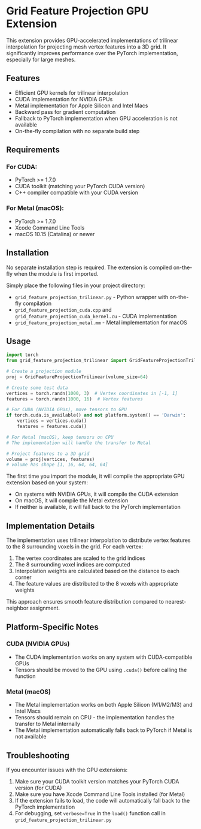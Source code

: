 # Grid Feature Projection GPU Extension

This extension provides GPU-accelerated implementations of trilinear interpolation for projecting mesh vertex features into a 3D grid. It significantly improves performance over the PyTorch implementation, especially for large meshes.

## Features

- Efficient GPU kernels for trilinear interpolation
- CUDA implementation for NVIDIA GPUs
- Metal implementation for Apple Silicon and Intel Macs
- Backward pass for gradient computation
- Fallback to PyTorch implementation when GPU acceleration is not available
- On-the-fly compilation with no separate build step

## Requirements

### For CUDA:
- PyTorch >= 1.7.0
- CUDA toolkit (matching your PyTorch CUDA version)
- C++ compiler compatible with your CUDA version

### For Metal (macOS):
- PyTorch >= 1.7.0
- Xcode Command Line Tools
- macOS 10.15 (Catalina) or newer

## Installation

No separate installation step is required. The extension is compiled on-the-fly when the module is first imported.

Simply place the following files in your project directory:
- `grid_feature_projection_trilinear.py` - Python wrapper with on-the-fly compilation
- `grid_feature_projection_cuda.cpp` and `grid_feature_projection_cuda_kernel.cu` - CUDA implementation
- `grid_feature_projection_metal.mm` - Metal implementation for macOS

## Usage

```python
import torch
from grid_feature_projection_trilinear import GridFeatureProjectionTrilinear

# Create a projection module
proj = GridFeatureProjectionTrilinear(volume_size=64)

# Create some test data
vertices = torch.randn(1000, 3)  # Vertex coordinates in [-1, 1]
features = torch.randn(1000, 16)  # Vertex features

# For CUDA (NVIDIA GPUs), move tensors to GPU
if torch.cuda.is_available() and not platform.system() == 'Darwin':
    vertices = vertices.cuda()
    features = features.cuda()

# For Metal (macOS), keep tensors on CPU
# The implementation will handle the transfer to Metal

# Project features to a 3D grid
volume = proj(vertices, features)
# volume has shape [1, 16, 64, 64, 64]
```

The first time you import the module, it will compile the appropriate GPU extension based on your system:
- On systems with NVIDIA GPUs, it will compile the CUDA extension
- On macOS, it will compile the Metal extension
- If neither is available, it will fall back to the PyTorch implementation

## Implementation Details

The implementation uses trilinear interpolation to distribute vertex features to the 8 surrounding voxels in the grid. For each vertex:

1. The vertex coordinates are scaled to the grid indices
2. The 8 surrounding voxel indices are computed
3. Interpolation weights are calculated based on the distance to each corner
4. The feature values are distributed to the 8 voxels with appropriate weights

This approach ensures smooth feature distribution compared to nearest-neighbor assignment.

## Platform-Specific Notes

### CUDA (NVIDIA GPUs)
- The CUDA implementation works on any system with CUDA-compatible GPUs
- Tensors should be moved to the GPU using `.cuda()` before calling the function

### Metal (macOS)
- The Metal implementation works on both Apple Silicon (M1/M2/M3) and Intel Macs
- Tensors should remain on CPU - the implementation handles the transfer to Metal internally
- The Metal implementation automatically falls back to PyTorch if Metal is not available

## Troubleshooting

If you encounter issues with the GPU extensions:

1. Make sure your CUDA toolkit version matches your PyTorch CUDA version (for CUDA)
2. Make sure you have Xcode Command Line Tools installed (for Metal)
3. If the extension fails to load, the code will automatically fall back to the PyTorch implementation
4. For debugging, set `verbose=True` in the `load()` function call in `grid_feature_projection_trilinear.py`
